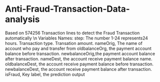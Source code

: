 # Anti-Fraud-Transaction-Data-analysis
Based on 574256 Transaction lines to detect the Fraud Transaction automatically
\n
Variables Names:
step: The number 1-24 represents24 hours.
Transaction type. 
Transation amount.
nameOrig, The name of account who pay	and transfer from
oldbalanceOrg, the payment account	balance before transaction.
newbalanceOrig,the payment account	balance after transaction.
nameDest, the account	receive payment balance name.
oldbalanceDest, the account	receive payment balance before transaction.
newbalanceDest, the account	receive payment balance after transaction.
isFraud, Key label, the prediction output
